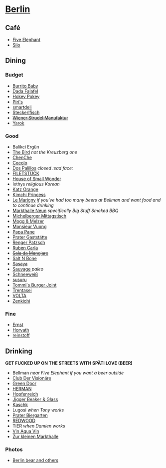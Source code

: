 # [Berlin](http://en.wikipedia.org/wiki/Berlin)

## Café

* [Five Elephant](http://www.fiveelephant.com)
* [Silo](http://silo-coffee.com)

## Dining

### Budget

* [Burrito Baby](http://burritobaby.de)
* [Dada Falafel](http://www.dadafalafel.de/falafel.html)
* [Hokey Pokey](http://www.hokey-pokey.de)
* [Piri's](http://piris-chicken.com)
* [smartdeli](http://www.smartdeli.org)
* [Steckerlfisch](http://steckerlfisch.com/)
* ~~[Wiener Strudel Manufaktur](http://www.strudel-manufaktur.de)~~
* [Yarok](http://www.yarok-restaurant.de)

### Good

* Balikci Ergün
* [The Bird](http://www.thebirdinberlin.com/) _not the Kreuzberg one_
* [ChenChe](http://www.chenche-berlin.de)
* [Cocolo](http://kuchi.de/?r=cocolo-xberg)
* [Dos Palillos](http://www.dospalillos.com/home.php?rest=2&lang=en) _closed :sad face:_
* [FILETSTÜCK](http://www.filetstueck-berlin.de)
* [House of Small Wonder](http://www.houseofsmallwonder.de)
* Ixthys _religious Korean_
* [Katz Orange](http://www.katzorange.com)
* [Kimchi Princess](http://kimchiprincess.com)
* [Le Marigny](http://le-marigny.de) _if you've had too many beers at Bellman and want food and to continue drinking_
* [Markthalle Neun](http://markthalleneun.de) _specifically Big Stuff Smoked BBQ_
* [Michelberger Mittagstisch](http://www.michelbergerhotel.com/#/de/restaurant)
* [Mogg & Melzer](http://www.moggandmelzer.com)
* [Monsieur Vuong](http://www.monsieurvuong.de)
* [Papa Pane](http://papapane.de)
* [Prater Gaststätte](http://www.pratergarten.de/d/gaststaette.php4)
* [Renger Patzsch](http://http://www.renger-patzsch.com)
* [Ruben Carla](http://www.rubencarla.com)
* ~~[Sala da Mangiare](http://saladamangiare.de)~~
* [Salt N Bone](http://saltnbone.de)
* [Sasaya](http://sasaya-berlin.de)
* [Sauvage](http://www.sauvageberlin.com) _paleo_
* [Schneeweiß](http://www.schneeweiss-berlin.de/schneeweiss.html)
* [susuru](http://www.susuru.de)
* [Tommi's Burger Joint](http://www.burgerjoint.de)
* [Trentasei](http://trentasei.de)
* [VOLTA](http://dasvolta.com)
* [Zenkichi](http://zenkichi.de)

### Fine

* [Ernst](http://ernstberlin.de)
* [Horvath](http://www.restaurant-horvath.de)
* [reinstoff](http://reinstoff.eu)

## Drinking

__GET FUCKED UP ON THE STREETS WITH SPÄTI LOVE (BEER)__

* Bellman _near Five Elephant if you want a beer outside_
* [Club Der Visionäre](http://clubdervisionaere.com)
* [Green Door](http://greendoor.de)
* [HERMAN](https://www.facebook.com/bravebelgians.HERMAN)
* [Hopfenreich](https://www.facebook.com/hopfenreichberlin)
* [Jigger Beaker & Glass](https://www.facebook.com/jiggerbeakerglass)
* [Kaschk](http://kaschk.de)
* Lugosi _when Tony works_
* [Prater Biergarten](http://www.pratergarten.de/d/biergarten.php4)
* [REDWOOD](http://redwoodbar.de)
* TiER _when Damien works_
* [Vin Aqua Vin](http://vinaquavin.de)
* [Zur kleinen Markthalle](http://zur-kleinen-markthalle.de)

### Photos

* [Berlin bear and others](https://www.facebook.com/permalink.php?story_fbid=196150857406122&id=100010336261924&pnref=story)
